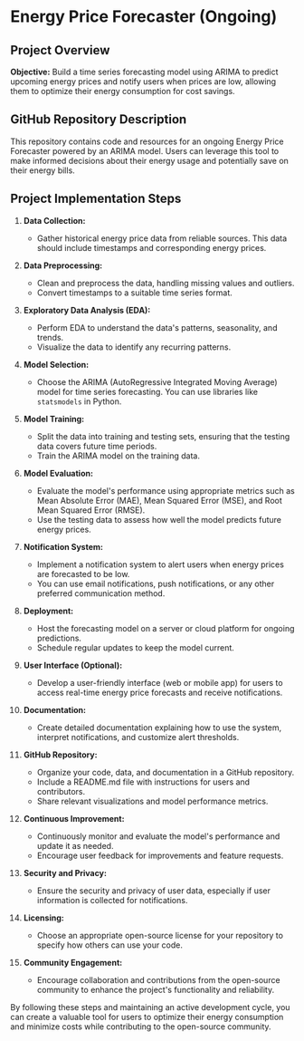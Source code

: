 # Energy Price Forecaster (Ongoing)

## Project Overview

**Objective:** Build a time series forecasting model using ARIMA to predict upcoming energy prices and notify users when prices are low, allowing them to optimize their energy consumption for cost savings.

## GitHub Repository Description

This repository contains code and resources for an ongoing Energy Price Forecaster powered by an ARIMA model. Users can leverage this tool to make informed decisions about their energy usage and potentially save on their energy bills.

## Project Implementation Steps

1. **Data Collection:**
   - Gather historical energy price data from reliable sources. This data should include timestamps and corresponding energy prices.

2. **Data Preprocessing:**
   - Clean and preprocess the data, handling missing values and outliers.
   - Convert timestamps to a suitable time series format.

3. **Exploratory Data Analysis (EDA):**
   - Perform EDA to understand the data's patterns, seasonality, and trends.
   - Visualize the data to identify any recurring patterns.

4. **Model Selection:**
   - Choose the ARIMA (AutoRegressive Integrated Moving Average) model for time series forecasting. You can use libraries like `statsmodels` in Python.

5. **Model Training:**
   - Split the data into training and testing sets, ensuring that the testing data covers future time periods.
   - Train the ARIMA model on the training data.

6. **Model Evaluation:**
   - Evaluate the model's performance using appropriate metrics such as Mean Absolute Error (MAE), Mean Squared Error (MSE), and Root Mean Squared Error (RMSE).
   - Use the testing data to assess how well the model predicts future energy prices.

7. **Notification System:**
   - Implement a notification system to alert users when energy prices are forecasted to be low.
   - You can use email notifications, push notifications, or any other preferred communication method.

8. **Deployment:**
   - Host the forecasting model on a server or cloud platform for ongoing predictions.
   - Schedule regular updates to keep the model current.

9. **User Interface (Optional):**
   - Develop a user-friendly interface (web or mobile app) for users to access real-time energy price forecasts and receive notifications.

10. **Documentation:**
    - Create detailed documentation explaining how to use the system, interpret notifications, and customize alert thresholds.

11. **GitHub Repository:**
    - Organize your code, data, and documentation in a GitHub repository.
    - Include a README.md file with instructions for users and contributors.
    - Share relevant visualizations and model performance metrics.

12. **Continuous Improvement:**
    - Continuously monitor and evaluate the model's performance and update it as needed.
    - Encourage user feedback for improvements and feature requests.

13. **Security and Privacy:**
    - Ensure the security and privacy of user data, especially if user information is collected for notifications.

14. **Licensing:**
    - Choose an appropriate open-source license for your repository to specify how others can use your code.

15. **Community Engagement:**
    - Encourage collaboration and contributions from the open-source community to enhance the project's functionality and reliability.

By following these steps and maintaining an active development cycle, you can create a valuable tool for users to optimize their energy consumption and minimize costs while contributing to the open-source community.

